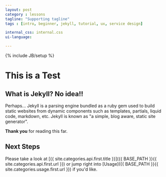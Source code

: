 ```yaml
---
layout: post
category : lessons
tagline: "Supporting tagline"
tags : [intro, beginner, jekyll, tutorial, ux, service design]

internal_css: internal.css
ui-language: 

---
```

{% include JB/setup %}

# This is a Test

## What is Jekyll? No idea!!

Perhaps... Jekyll is a parsing engine bundled as a ruby gem used to build static websites from
dynamic components such as templates, partials, liquid code, markdown, etc. Jekyll is known as "a simple, blog aware, static site generator".

**Thank you** for reading this far.

## Next Steps

Please take a look at [{{ site.categories.api.first.title }}]({{ BASE_PATH }}{{ site.categories.api.first.url }})
or jump right into [Usage]({{ BASE_PATH }}{{ site.categories.usage.first.url }}) if you'd like.
